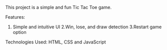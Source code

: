 This project is a simple and fun Tic Tac Toe game.

Features:
1. Simple and intuitive UI
2.Win, lose, and draw detection
3.Restart game option

Technologies Used: HTML, CSS and JavaScript
